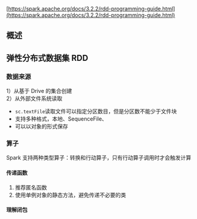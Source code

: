 [https://spark.apache.org/docs/3.2.2/rdd-programming-guide.html](https://spark.apache.org/docs/3.2.2/rdd-programming-guide.html)
## 概述
## 弹性分布式数据集 RDD
### 数据来源
1）从基于 Drive 的集合创建  
2）从外部文件系统读取
- `sc.textFile`读取文件可以指定分区数目，但是分区数不能少于文件块
- 支持多种格式，本地、SequenceFile、
- 可以以对象的形式保存
### 算子
Spark 支持两种类型算子：转换和行动算子，只有行动算子调用时才会触发计算
#### 传递函数
1. 推荐匿名函数
2. 使用单例对象的静态方法，避免传递不必要的类
#### 理解闭包